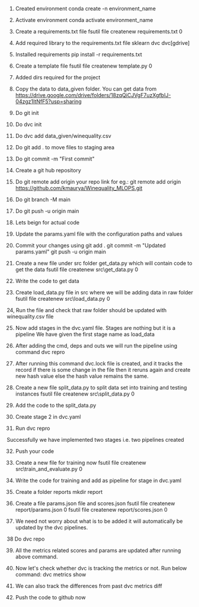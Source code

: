 1. Created environment
    conda create -n environment_name
   
2. Activate environment
    conda activate environment_name
   
3. Create a requirements.txt file
    fsutil file createnew requirements.txt 0
   
4. Add required library to the requirements.txt file
    sklearn
    dvc
    dvc[gdrive]
   
5. Installed requirements
    pip install -r requirements.txt
   
6. Create a template file
    fsutil file createnew template.py 0

7. Added dirs required for the project

8. Copy the data to data_given folder. You can get data from 
    https://drive.google.com/drive/folders/18zqQiCJVgF7uzXgfbIJ-04zgz1ItNfF5?usp=sharing
   
9. Do git init

10. Do dvc init

11. Do dvc add data_given/winequality.csv

12. Do git add . to move files to staging area

13. Do git commit -m "First commit"

14. Create a git hub repository

15. Do git remote add origin your repo link
    for eg.: git remote add origin https://github.com/kmaurya/Winequality_MLOPS.git
    
16. Do git branch -M main

17. Do git push -u origin main

18. Lets beign for actual code

19. Update the params.yaml file with the configuration paths and values

20. Commit your changes using 
    git add .
    git commit -m "Updated params.yaml"
    git push -u origin main
    
21. Create a new file under src folder get_data.py which will contain code to get the data
    fsutil file createnew src\get_data.py 0

22. Write the code to get data 

23. Create load_data.py file in src where we will be adding data in raw folder
    fsutil file createnew src\load_data.py 0

24, Run the file and check that raw folder should be updated with winequality.csv file

25. Now add stages in the dvc.yaml file. Stages are nothing but it is a pipeline 
    We have given the first stage name as load_data
    
26. After adding the cmd, deps and outs we will run the pipeline using command
    dvc repro
    
27. After running this command dvc.lock file is created, and it tracks the record if there is some change in the file 
    then it reruns again and create new hash value else the hash value remains the same.
    
28. Create a new file split_data.py to split data set into training and testing instances
    fsutil file createnew src\split_data.py 0
    
29. Add the code to the split_data.py

30. Create stage 2 in dvc.yaml

31. Run dvc repro

Successfully we have implemented two stages i.e. two pipelines created

32. Push your code 

33. Create a new file for training now 
    fsutil file createnew src\train_and_evaluate.py 0
    
34. Write the code for training and add as pipeline for stage in dvc.yaml

35. Create a folder reports 
    mkdir report
    
36. Create a file params.json file and scores.json
        fsutil file createnew report/params.json 0
        fsutil file createnew report/scores.json 0
    
37. We need not worry about what is to be added it will automatically be updated by the dvc pipelines.

38 Do dvc repo 

39. All the metrics related scores and params are updated after running above command.

40. Now let's check whether dvc is tracking the metrics or not. Run below command:
    dvc metrics show
    
41. We can also track the differences from past 
    dvc metrics diff
    
42. Push the code to github now

    











   
